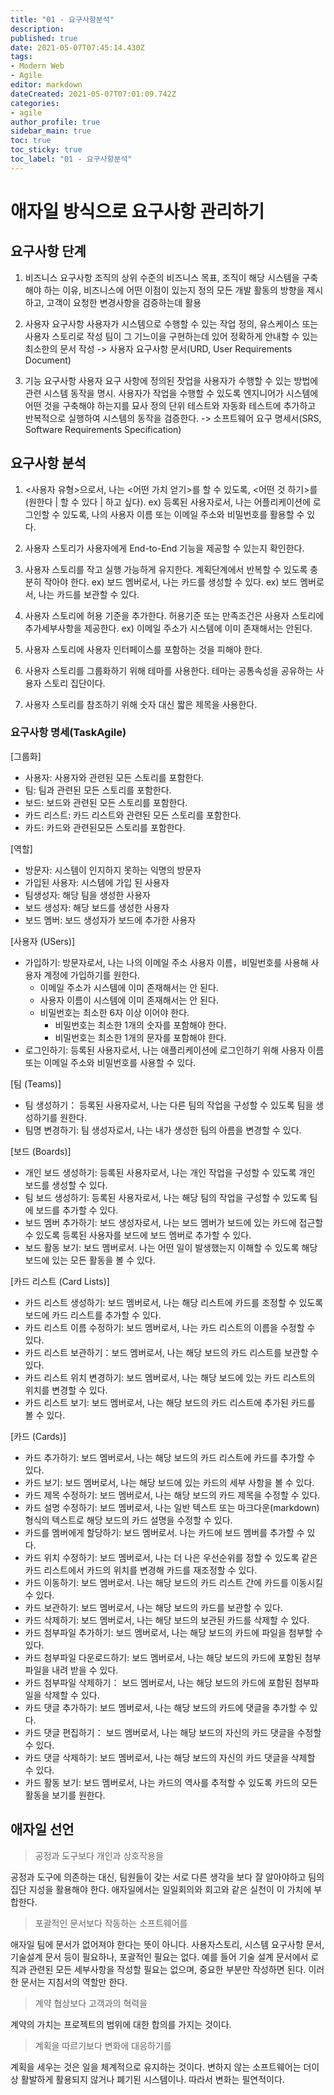 ```yaml
---
title: "01 - 요구사항분석"
description: 
published: true
date: 2021-05-07T07:45:14.430Z
tags: 
- Modern Web
- Agile
editor: markdown
dateCreated: 2021-05-07T07:01:09.742Z
categories:
- agile
author_profile: true
sidebar_main: true
toc: true
toc_sticky: true
toc_label: "01 - 요구사항분석"
---
```


# 애자일 방식으로 요구사항 관리하기
## 요구사항 단계
1. 비즈니스 요구사항
조직의 상위 수준의 비즈니스 목표, 조직이 해당 시스템을 구축해야 하는 이유, 비즈니스에 어떤 이점이 있는지 정의
모든 개발 활동의 방향을 제시하고, 고객이 요청한 변경사항을 검증하는데 활용

2. 사용자 요구사항
사용자가 시스템으로 수행할 수 있는 작업 정의, 유스케이스 또는 사용자 스토리로 작성
팀이 그 기느이을 구현하는데 있어 정확하게 안내할 수 있는 최소한의 문서 작성
-> 사용자 요구사항 문서(URD, User Requirements Document)
3. 기능 요구사항
사용자 요구 사항에 정의된 잣업을 사용자가 수행할 수 있는 방법에 관련 시스템 동작을 명시. 사용자가 작업을 수행할 수 있도록 엔지니어가 시스템에 어떤 것을 구축해야 하는지를 묘사 정의
단위 테스트와 자동화 테스트에 추가하고 반복적으로 실행하여 시스템의 동작을 검증한다.
-> 소프트웨어 요구 명세서(SRS, Software Requirements Specification)

## 요구사항 분석
1. <사용자 유형>으로서, 나는 <어떤 가치 얻기>를 할 수 있도록, <어떤 것 하기>를 (원한다 | 할 수 있다 | 하고 싶다).
ex) 등록된 사용자로서, 나는 어플리케이션에 로그인할 수 있도록, 나의 사용자 이름 또는 이메일 주소와 비밀번호를 활용할 수 있다.

2. 사용자 스토리가 사용자에게 End-to-End 기능을 제공할 수 있는지 확인한다.

3. 사용자 스토리를 작고 실행 가능하게 유지한다. 계획단계에서 반복할 수 있도록 충분히 작아야 한다.
ex) 보드 멤버로서, 나는 카드를 생성할 수 있다.
ex) 보드 멤버로서, 나는 카드를 보관할 수 있다.

4. 사용자 스토리에 허용 기준을 추가한다. 허용기준 또는 만족조건은 사용자 스토리에 추가세부사항을 제공한다.
ex) 이메일 주소가 시스템에 이미 존재해서는 안된다.

5. 사용자 스토리에 사용자 인터페이스를 포함하는 것을 피해야 한다.

6. 사용자 스토리를 그룹화하기 위해 테마를 사용한다. 테마는 공통속성을 공유하는 사용자 스토리 집단이다.

7. 사용자 스토리를 참조하기 위해 숫자 대신 짧은 제목을 사용한다.

### 요구사항 명세(TaskAgile)
[그룹화]
* 사용자: 사용자와 관련된 모든 스토리를 포함한다.
* 팀: 팀과 관련된 모든 스토리를 포함한다.
* 보드: 보드와 관련된 모든 스토리를 포함한다.
* 카드 리스트: 카드 리스트와 관련된 모든 스토리를 포함한다.
* 카드: 카드와 관련된모든 스토리를 포함한다.

[역할]
* 방문자: 시스템이 인지하지 못하는 익명의 방문자
* 가입된 사용자: 시스템에 가입 된 사용자
* 팀생성자: 해당 팀을 생성한 사용자
* 보드 생성자: 해당 보드를 생성한 사용자
* 보드 멤버: 보드 생성자가 보드에 추가한 사용자

[사용자 (USers)]
* 가입하기: 방문자로서, 나는 나의 이메일 주소 사용자 이름，비밀번호를 사용해 사용자 계정에 가입하기를 원한다.
	- 이메일 주소가 시스템에 이미 존재해서는 안 된다.
	- 사용자 이름이 시스템에 이미 존재해서는 안 된다.
  - 비밀번호는 최소한 6자 이상 이어야 한다.
	- 비밀번호는 최소한 1개의 숫자를 포함해야 한다.
	- 비밀번호는 최소한 1개의 문자를 포함해야 한다.
* 로그인하기: 등록된 사용자로서, 나는 애플리케이션에 로그인하기 위해 사용자 이름 또는 이메일 주소와 비밀번호를 사용할 수 있다.

[팀 (Teams)]
* 팀 생성하기： 등록된 사용자로서, 나는 다른 팀의 작업을 구성할 수 있도록 팀을 생성하기를 원한다.
* 팀명 변경하기: 팀 생성자로서, 나는 내가 생성한 팀의 아름을 변경할 수 있다.

[보드 (Boards)]
* 개인 보드 생성하기: 등록된 사용자로서, 나는 개인 작업을 구성할 수 있도록 개인 보드를 생성할 수 있다.
* 팀 보드 생성하기: 등록된 사용자로서, 나는 해당 팀의 작업을 구성할 수 있도록 팀에 보드를 추가할 수 있다.
* 보드 멤버 추가하기: 보드 생성자로서, 나는 보드 멤버가 보드에 있는 카드에 접근할 수 있도록 등록된 사용자를 보드에 보드 멤버로 추가할 수 있다.
* 보드 활동 보기: 보드 멤버로서. 나는 어떤 일이 발생했는지 이해할 수 있도록 해당 보드에 있는 모든 활동을 볼 수 있다.

[카드 리스트 (Card Lists)]
* 카드 리스트 생성하기: 보드 멤버로서, 나는 해당 리스트에 카드를 조정할 수 있도록 보드에 카드 리스트를 추가할 수 있다.
* 카드 리스트 이름 수정하기: 보드 멤버로서, 나는 카드 리스트의 이름을 수정할 수 있다.
* 카드 리스트 보관하기：보드 멤버로서, 나는 해당 보드의 카드 리스트를 보관할 수 있다.
* 카드 리스트 위치 변경하기: 보드 멤버로서, 나는 해당 보드에 있는 카드 리스트의 위치를 변경할 수 있다.
* 카드 리스트 보기: 보드 멤버로서, 나는 해당 보드의 카드 리스트에 추가된 카드를 볼 수 있다.

[카드 (Cards)]
* 카드 추가하기: 보드 멤버로서, 나는 해당 보드의 카드 리스트에 카드를 추가할 수 있다.
* 카드 보기: 보드 멤버로서, 나는 해당 보드에 있는 카드의 세부 사항을 볼 수 있다.
* 카드 제목 수정하기: 보드 멤버로서, 나는 해당 보드의 카드 제목을 수정할 수 있다.
* 카드 설명 수정하기: 보드 멤버로서, 나는 일반 텍스트 또는 마크다운(markdown) 형식의 텍스트로 해당 보드의 카드 설명을 수정할 수 있다.
* 카드를 멤버에게 할당하기: 보드 멤버로서. 나는 카드에 보드 멤버를 추가할 수 있다.
* 카드 위치 수정하기: 보드 멤버로서, 나는 더 나은 우선순위를 정할 수 있도록 같은 카드 리스트에서 카드의 위치를 변경해 카드를 재조정할 수 있다.
* 카드 이동하기: 보드 멤버로서. 나는 해당 보드의 카드 리스트 간에 카드를 이동시킬 수 있다.
* 카드 보관하기: 보드 멤버로서, 나는 해당 보드의 카드를 보관할 수 있다.
* 카드 삭제하기: 보드 멤버로서, 나는 해당 보드의 보관된 카드를 삭제할 수 있다.
* 카드 첨부파일 추가하기: 보드 멤버로서, 나는 해당 보드의 카드에 파일을 첨부할 수 있다.
* 카드 첨부파일 다운로드하기: 보드 멤버로서, 나는 해당 보드의 카드에 포함된 첨부파일을 내려 받을 수 있다.
* 카드 첨부파일 삭제하기： 보드 멤버로서, 나는 해당 보드의 카드에 포함된 첨부파일을 삭제할 수 있다.
* 카드 댓글 추가하기: 보드 멤버로서, 나는 해당 보드의 카드에 댓글을 추가할 수 있다.
* 카드 댓글 편집하기： 보드 멤버로서, 나는 해당 보드의 자신의 카드 댓글을 수정할 수 있다.
* 카드 댓글 삭제하기: 보드 멤버로서, 나는 해당 보드의 자신의 카드 댓글을 삭제할 수 있다.
* 카드 활동 보기: 보드 멤버로서, 나는 카드의 역사를 추적할 수 있도록 카드의 모든 활동을 보기를 원한다.

## 애자일 선언
> 공정과 도구보다 개인과 상호작용을

공정과 도구에 의존하는 대신, 팀원들이 갖는 서로 다른 생각을 보다 잘 알아야하고 팀의 집단 지성을 활용해야 한다.
애자일에서는 일일회의와 회고와 같은 실천이 이 가치에 부합한다.

> 포괄적인 문서보다 작동하는 소프트웨어를

애자일 팀에 문서가 없어져야 한다는 뜻이 아니다.
사용자스토리, 시스템 요구사항 문서, 기술설계 문서 등이 필요하나, 포괄적인 필요는 없다. 예를 들어 기술 설계 문서에서 로직과 관련된 모든 세부사항을 작성할 필요는 없으며, 중요한 부분만 작성하면 된다. 이러한 문서는 지침서의 역할만 한다.

> 계약 협상보다 고객과의 혁력을

계약의 가치는 프로젝트의 범위에 대한 합의를 가지는 것이다.

> 계획을 따르기보다 변화에 대응하기를

계획을 세우는 것은 일을 체계적으로 유지하는 것이다. 변하지 않는 소프트웨어는 더이상 활발하게 활용되지 않거나 폐기된 시스템이나. 따라서 변화는 필연적이다.